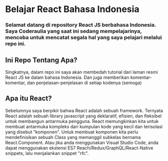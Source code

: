 # Belajar React Bahasa Indonesia

### Selamat datang di repository React JS berbahasa Indonesia. Saya Coderaulia yang saat ini sedang mempelajarinya, mencoba untuk mencatat segala hal yang saya pelajari melalui repo ini.

## Ini Repo Tentang Apa?

Singkatnya, dalam repo ini saya akan membedah tutorial dari laman resmi React JS ke dalam bahasa Indonesia. Dan juga memberikan komentar-komentar, dan penjelasan-penjelasan di setiap kodenya (semoga)

## Apa itu React?

Sebelumnya saya berpikir bahwa React adalah sebuah framework. Ternyata React adalah sebuah library javascript yang deklaratif, efisien, dan fleksibel untuk membangun antarmuka pengguna. React memungkinkan kita untuk membuat antarmuka kompleks dari kumpulan kode yang kecil dan terisolasi yang disebut “komponen".
Untuk membuat komponen kita perlu mendefinisikan sebuah Class yang memanggil subkelas bernama React.Component. Atau jika anda menggunakan Visual Studio Code, anda dapat menggunakan ekstensi ES7 Reach/Redux/GraphQL/React-Native snippets, lalu menjalankan snippet "rfc".
